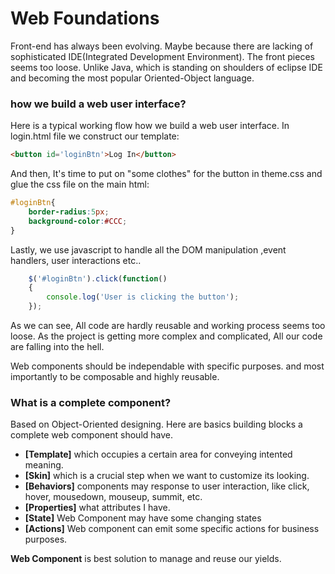 # Web Foundations

Front-end has always been evolving. Maybe because there are lacking of sophisticated IDE(Integrated Development Environment).
The front pieces seems too loose. Unlike Java, which is standing on shoulders of eclipse IDE and becoming the most popular Oriented-Object language.

### how we build a web user interface?

Here is a typical working flow how we build a web user interface. In login.html file we construct our template:
```html
<button id='loginBtn'>Log In</button>
```
And then, It's time to put on "some clothes" for the button in theme.css and glue the css file on the main html:
```css
#loginBtn{
    border-radius:5px;
    background-color:#CCC;
}
```
Lastly, we use javascript to handle all the DOM manipulation ,event handlers, user interactions etc..
```javascript
    $('#loginBtn').click(function()
    {
        console.log('User is clicking the button');
    });
```

As we can see, All code are hardly reusable and working process seems too loose. As the project is getting more complex and complicated, All our code are falling into the hell.

Web components should be independable with specific purposes. and most importantly to be composable and highly reusable.

### What is a complete component?

Based on Object-Oriented designing. Here are basics building blocks a complete web component should have.

* **[Template]** which occupies a certain area for conveying intented meaning.
* **[Skin]** which is a crucial step when we want to customize its looking.
* **[Behaviors]** components may response to user interaction, like click, hover, mousedown, mouseup, summit, etc.
* **[Properties]** what attributes I have.
* **[State]** Web Component may have some changing states 
* **[Actions]** Web component can emit some specific actions for business purposes.

**Web Component** is best solution to manage and reuse our yields.
